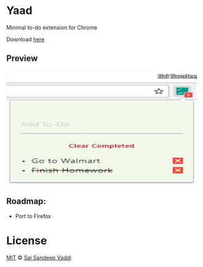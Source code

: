 # Yaad

Minimal to-do extension for Chrome

Download [here](https://chrome.google.com/webstore/detail/yaad/nnonbibffdmfiielkpljpedlengcegoj)

## Preview

<img src="/demos/github_demo.PNG" alt="demo.png" height=300 width=500 />

## Roadmap:
 - Port to Firefox
 
 
# License


[MIT](/LICENSE) &copy; [Sai Sandeep Vaddi](https://github.com/saisandeepvaddi)
